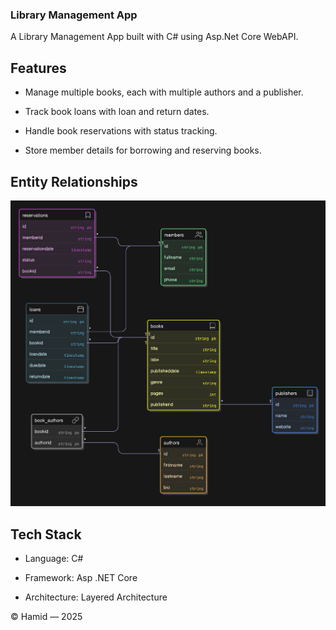 ### Library Management App

A Library Management App built with C# using Asp.Net Core WebAPI.

## Features

- Manage multiple books, each with multiple authors and a publisher.

- Track book loans with loan and return dates.

- Handle book reservations with status tracking.

- Store member details for borrowing and reserving books.

## Entity Relationships

![ERD](image.png)

## Tech Stack

- Language: C#

- Framework: Asp .NET Core

- Architecture: Layered Architecture

© Hamid — 2025
